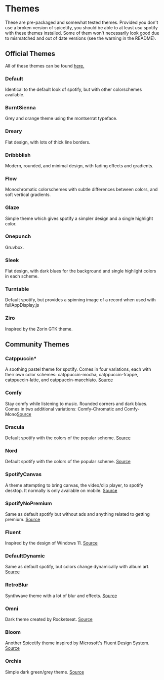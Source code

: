 # Themes
These are pre-packaged and somewhat tested themes. Provided you don't use a broken version of spicetify, you should be able to at least *use* spotify with these themes installed. Some of them won't necessarily look good due to mismatched and out of date versions (see the warning in the README).

## Official Themes
All of these themes can be found [here.](https://github.com/spicetify/spicetify-themes)
### Default
Identical to the default look of spotify, but with other colorschemes available.
### BurntSienna
Grey and orange theme using the montserrat typeface.
### Dreary
Flat design, with lots of thick line borders.
### Dribbblish
Modern, rounded, and minimal design, with fading effects and gradients.
### Flow
Monochromatic colorschemes with subtle differences between colors, and soft vertical gradients.
### Glaze
Simple theme which gives spotify a simpler design and a single highlight color.
### Onepunch
Gruvbox.
### Sleek
Flat design, with dark blues for the background and single highlight colors in each scheme.
### Turntable
Default spotify, but provides a spinning image of a record when used with fullAppDisplay.js
### Ziro
Inspired by the Zorin GTK theme.

## Community Themes
### Catppuccin*
A soothing pastel theme for spotify. Comes in four variations, each with their own color schemes: catppuccin-mocha, catppuccin-frappe, catppuccin-latte, and catppuccin-macchiato. [Source](https://github.com/catppuccin/spicetify)
### Comfy
Stay comfy while listening to music. Rounded corners and dark blues. Comes in two additional variations: Comfy-Chromatic and Comfy-Mono[Source](https://github.com/Comfy-Themes/Spicetify)
### Dracula
Default spotify with the colors of the popular scheme. [Source](https://github.com/Darkempire78/Dracula-Spicetify)
### Nord
Default spotify with the colors of the popular scheme. [Source](https://github.com/Tetrax-10/Nord-Spotify)
### SpotifyCanvas
A theme attempting to bring canvas, the video/clip player, to spotify desktop. It normally is only available on mobile. [Source](https://github.com/itsmeow/Spicetify-Canvas)
### SpotifyNoPremium
Same as default spotify but without ads and anything related to getting premium. [Source](https://github.com/Daksh777/SpotifyNoPremium)
### Fluent
Inspired by the design of Windows 11. [Source](https://github.com/williamckha/spicetify-fluent)
### DefaultDynamic
Same as default spotify, but colors change dynamically with album art. [Source](https://github.com/JulienMaille/spicetify-dynamic-theme)
### RetroBlur
Synthwave theme with a lot of blur and effects. [Source](https://github.com/Motschen/Retroblur)
### Omni
Dark theme created by Rocketseat. [Source](https://github.com/getomni/spicetify)
### Bloom
Another Spicetify theme inspired by Microsoft's Fluent Design System. [Source](https://github.com/nimsandu/spicetify-bloom)
### Orchis
Simple dark green/grey theme. [Source](https://github.com/canbeardig/Spicetify-Orchis-Colours-v2)
